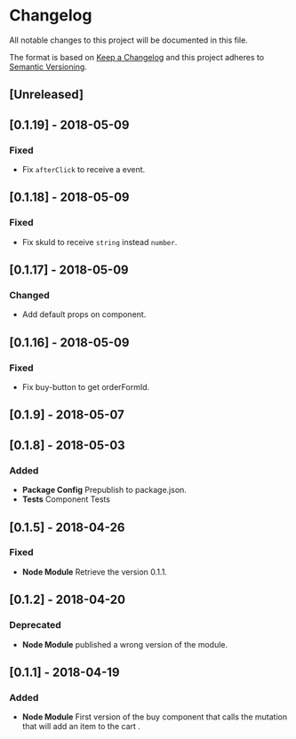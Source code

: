 # Changelog

All notable changes to this project will be documented in this file.

The format is based on [Keep a Changelog](http://keepachangelog.com/en/1.0.0/)
and this project adheres to [Semantic Versioning](http://semver.org/spec/v2.0.0.html).

## [Unreleased]

## [0.1.19] - 2018-05-09

### Fixed

* Fix `afterClick` to receive a event.

## [0.1.18] - 2018-05-09

### Fixed

* Fix skuId to receive `string` instead `number`.

## [0.1.17] - 2018-05-09

### Changed

* Add default props on component.

## [0.1.16] - 2018-05-09

### Fixed

* Fix buy-button to get orderFormId.

## [0.1.9] - 2018-05-07

## [0.1.8] - 2018-05-03

### Added

* **Package Config** Prepublish to package.json.
* **Tests** Component Tests

## [0.1.5] - 2018-04-26

### Fixed

* **Node Module** Retrieve the version 0.1.1.

## [0.1.2] - 2018-04-20

### Deprecated

* **Node Module** published a wrong version of the module.

## [0.1.1] - 2018-04-19

### Added

* **Node Module** First version of the buy component that calls the mutation that will add an item to the cart .
